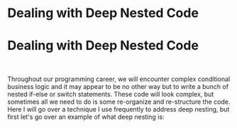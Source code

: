 # Dealing with Deep Nested Code

<h1>Dealing with Deep Nested Code</h1>
<br/>
<p>
	Throughout our programming career, we will encounter
	complex conditional business logic and it may appear to be 
	no other way but to write a bunch of nested if-else 
	or switch statements. These code will look complex, but
	sometimes all we need to do is some re-organize and
	re-structure the code. Here I will go over a technique I use 
	frequently to address deep nesting, but first let's go 
	over an example of what deep nesting is:
</p>